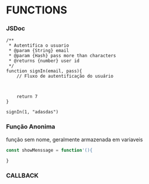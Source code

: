 # FUNCTIONS

### JSDoc
```JS
/**
 * Autentifica o usuario
 * @param {String} email 
 * @param {Hash} pass more than characters
 * @returns {number} user id
 */
function signIn(email, pass){
    // Fluxo de autentificação do usuário



    return 7
}

signIn(1, "adasdas")
```

### Função Anonima
função sem nome, geralmente armazenada em variaveis
```js
const showMenssage = function'(){

}
```

### CALLBACK